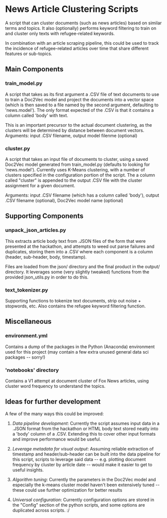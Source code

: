 # News Article Clustering Scripts

A script that can cluster documents (such as news articles) based on similar terms and topics. 
It also (optionally) performs keyword filtering to train on and cluster only texts with refugee-related keywords.

In combination with an article scraping pipeline, this could be used to track the incidence of refugee-related articles over time that share different features or sub-topics.

## Main Components

### train_model.py

A script that takes as its first argument a .CSV file of text documents to use to train a Doc2Vec model and project the documents into a vector space (which is then saved to a file named by the second argument, defaulting to 'news.model'). The only format expected of the .CSV is that it contains a column called 'body' with text.

This is an important precursor to the actual document clustering, as the clusters will be determined by distance between document vectors. Arguments: input .CSV filename, output model filenme (optional)

### cluster.py

A script that takes an input file of documents to cluster, using a saved Doc2Vec model generated from train_model.py (defaults to looking for 'news.model'). Currently uses K-Means clustering, with a number of clusters specified in the configuration portion of the script. The a column called "cluster" is appended to the output .CSV file with the cluster assignment for a given document.

Arguments: input .CSV filename (which has a column called 'body'), output .CSV filename (optional), Doc2Vec model name (optional)

## Supporting Components

### unpack_json_articles.py

This extracts article body text from .JSON files of the form that were presented at the hackathon, and attempts to weed out parse failures and duplicates, storing them into a .CSV where each component is a column (header, sub-header, body, timestamp).

Files are loaded from the json/ directory and the final product in the output/ directory. It leverages some (very slightly tweaked) functions from the provided json_utils.py in order to do this.

### text_tokenizer.py

Supporting functions to tokenize text documents, strip out noise + stopwords, etc. Also contains the refugee keyword filtering function.

## Miscellaneous

### environment.yml

Contains a dump of the packages in the Python (Anaconda) environment used for this project (may contain a few extra unused general data sci packages -- sorry!)

### 'notebooks' directory

Contains a V1 attempt at document cluster of Fox News articles, using cluster word frequency to understand the topics.

## Ideas for further development

A few of the many ways this could be improved:

1. *Data pipeline development*:  Currently the script assumes input data in a .JSON format from the hackathon or HTML body text stored neatly into a 'body' column of a .CSV. Extending this to cover other input formats and improve performance would be useful.

2. *Leverage metadata for visual output*: Assuming reliable extraction of timestamp and header/sub-header can be built into the data pipeline for this script, scripts to leverage said data -- e.g. plotting document frequency by cluster by article date -- would make it easier to get to useful insights.

3. *Algorithm tuning*: Currently the parameters in the Doc2Vec model and especially the k-means cluster model haven't been extensively tuned -- these could use further optimization for better results

4. *Universal configuration*: Currently configuration options are stored in the "Config" section of the python scripts, and some options are duplicated across scripts. :/

